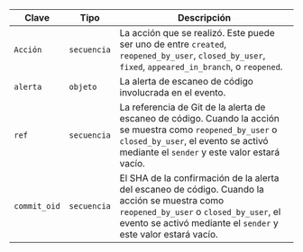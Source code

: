 | Clave        | Tipo        | Descripción                                                                                                                                                                                               |
| ------------ | ----------- | --------------------------------------------------------------------------------------------------------------------------------------------------------------------------------------------------------- |
| `Acción`     | `secuencia` | La acción que se realizó. Este puede ser uno de entre `created`, `reopened_by_user`, `closed_by_user`, `fixed`, `appeared_in_branch`, o `reopened`.                                                       |
| `alerta`     | `objeto`    | La alerta de escaneo de código involucrada en el evento.                                                                                                                                                  |
| `ref`        | `secuencia` | La referencia de Git de la alerta de escaneo de código. Cuando la acción se muestra como `reopened_by_user` o `closed_by_user`, el evento se activó mediante el `sender` y este valor estará vacío.       |
| `commit_oid` | `secuencia` | El SHA de la confirmación de la alerta del escaneo de código. Cuando la acción se muestra como `reopened_by_user` o `closed_by_user`, el evento se activó mediante el `sender` y este valor estará vacío. |
